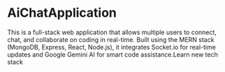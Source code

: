 # AiChatApplication
This is a full-stack web application that allows multiple users to connect, chat, and collaborate on coding in real-time. Built using the MERN stack (MongoDB, Express, React, Node.js), it integrates Socket.io for real-time updates and Google Gemini AI for smart code assistance.Learn new tech stack

